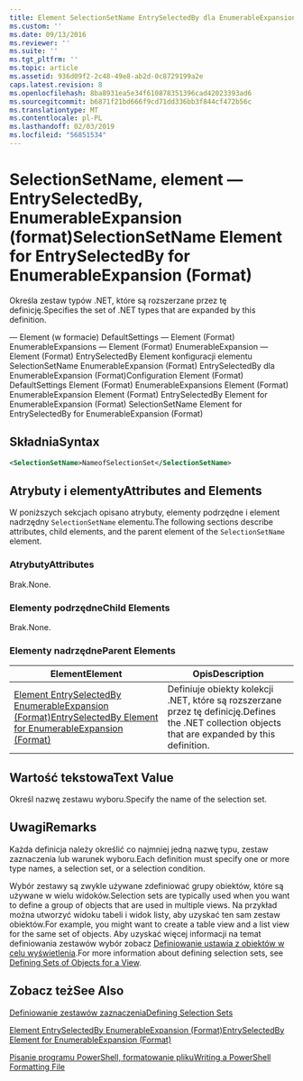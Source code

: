 ```yaml
---
title: Element SelectionSetName EntrySelectedBy dla EnumerableExpansion (Format) | Dokumentacja firmy Microsoft
ms.custom: ''
ms.date: 09/13/2016
ms.reviewer: ''
ms.suite: ''
ms.tgt_pltfrm: ''
ms.topic: article
ms.assetid: 936d09f2-2c48-49e8-ab2d-0c8729199a2e
caps.latest.revision: 8
ms.openlocfilehash: 8ba8931ea5e34f610878351396cad42023393ad6
ms.sourcegitcommit: b6871f21bd666f9cd71dd336bb3f844cf472b56c
ms.translationtype: MT
ms.contentlocale: pl-PL
ms.lasthandoff: 02/03/2019
ms.locfileid: "56851534"
---
```

# <a name="selectionsetname-element-for-entryselectedby-for-enumerableexpansion-format"></a><span data-ttu-id="da5ca-102">SelectionSetName, element — EntrySelectedBy, EnumerableExpansion (format)</span><span class="sxs-lookup"><span data-stu-id="da5ca-102">SelectionSetName Element for EntrySelectedBy for EnumerableExpansion (Format)</span></span>

<span data-ttu-id="da5ca-103">Określa zestaw typów .NET, które są rozszerzane przez tę definicję.</span><span class="sxs-lookup"><span data-stu-id="da5ca-103">Specifies the set of .NET types that are expanded by this definition.</span></span>

<span data-ttu-id="da5ca-104">— Element (w formacie) DefaultSettings — Element (Format) EnumerableExpansions — Element (Format) EnumerableExpansion — Element (Format) EntrySelectedBy Element konfiguracji elementu SelectionSetName EnumerableExpansion (Format) EntrySelectedBy dla EnumerableExpansion (Format)</span><span class="sxs-lookup"><span data-stu-id="da5ca-104">Configuration Element (Format) DefaultSettings Element (Format) EnumerableExpansions Element (Format) EnumerableExpansion Element (Format) EntrySelectedBy Element for EnumerableExpansion (Format) SelectionSetName Element for EntrySelectedBy for EnumerableExpansion (Format)</span></span>

## <a name="syntax"></a><span data-ttu-id="da5ca-105">Składnia</span><span class="sxs-lookup"><span data-stu-id="da5ca-105">Syntax</span></span>

```xml
<SelectionSetName>NameofSelectionSet</SelectionSetName>

```

## <a name="attributes-and-elements"></a><span data-ttu-id="da5ca-106">Atrybuty i elementy</span><span class="sxs-lookup"><span data-stu-id="da5ca-106">Attributes and Elements</span></span>

<span data-ttu-id="da5ca-107">W poniższych sekcjach opisano atrybuty, elementy podrzędne i element nadrzędny `SelectionSetName` elementu.</span><span class="sxs-lookup"><span data-stu-id="da5ca-107">The following sections describe attributes, child elements, and the parent element of the `SelectionSetName` element.</span></span>

### <a name="attributes"></a><span data-ttu-id="da5ca-108">Atrybuty</span><span class="sxs-lookup"><span data-stu-id="da5ca-108">Attributes</span></span>

<span data-ttu-id="da5ca-109">Brak.</span><span class="sxs-lookup"><span data-stu-id="da5ca-109">None.</span></span>

### <a name="child-elements"></a><span data-ttu-id="da5ca-110">Elementy podrzędne</span><span class="sxs-lookup"><span data-stu-id="da5ca-110">Child Elements</span></span>

<span data-ttu-id="da5ca-111">Brak.</span><span class="sxs-lookup"><span data-stu-id="da5ca-111">None.</span></span>

### <a name="parent-elements"></a><span data-ttu-id="da5ca-112">Elementy nadrzędne</span><span class="sxs-lookup"><span data-stu-id="da5ca-112">Parent Elements</span></span>

|<span data-ttu-id="da5ca-113">Element</span><span class="sxs-lookup"><span data-stu-id="da5ca-113">Element</span></span>|<span data-ttu-id="da5ca-114">Opis</span><span class="sxs-lookup"><span data-stu-id="da5ca-114">Description</span></span>|
|-------------|-----------------|
|[<span data-ttu-id="da5ca-115">Element EntrySelectedBy EnumerableExpansion (Format)</span><span class="sxs-lookup"><span data-stu-id="da5ca-115">EntrySelectedBy Element for EnumerableExpansion (Format)</span></span>](./entryselectedby-element-for-enumerableexpansion-format.md)|<span data-ttu-id="da5ca-116">Definiuje obiekty kolekcji .NET, które są rozszerzane przez tę definicję.</span><span class="sxs-lookup"><span data-stu-id="da5ca-116">Defines the .NET collection objects that are expanded by this definition.</span></span>|

## <a name="text-value"></a><span data-ttu-id="da5ca-117">Wartość tekstowa</span><span class="sxs-lookup"><span data-stu-id="da5ca-117">Text Value</span></span>

<span data-ttu-id="da5ca-118">Określ nazwę zestawu wyboru.</span><span class="sxs-lookup"><span data-stu-id="da5ca-118">Specify the name of the selection set.</span></span>

## <a name="remarks"></a><span data-ttu-id="da5ca-119">Uwagi</span><span class="sxs-lookup"><span data-stu-id="da5ca-119">Remarks</span></span>

<span data-ttu-id="da5ca-120">Każda definicja należy określić co najmniej jedną nazwę typu, zestaw zaznaczenia lub warunek wyboru.</span><span class="sxs-lookup"><span data-stu-id="da5ca-120">Each definition must specify one or more type names, a selection set, or a selection condition.</span></span>

<span data-ttu-id="da5ca-121">Wybór zestawy są zwykle używane zdefiniować grupy obiektów, które są używane w wielu widoków.</span><span class="sxs-lookup"><span data-stu-id="da5ca-121">Selection sets are typically used when you want to define a group of objects that are used in multiple views.</span></span> <span data-ttu-id="da5ca-122">Na przykład można utworzyć widoku tabeli i widok listy, aby uzyskać ten sam zestaw obiektów.</span><span class="sxs-lookup"><span data-stu-id="da5ca-122">For example, you might want to create a table view and a list view for the same set of objects.</span></span> <span data-ttu-id="da5ca-123">Aby uzyskać więcej informacji na temat definiowania zestawów wybór zobacz [Definiowanie ustawia z obiektów w celu wyświetlenia](./defining-selection-sets.md).</span><span class="sxs-lookup"><span data-stu-id="da5ca-123">For more information about defining selection sets, see [Defining Sets of Objects for a View](./defining-selection-sets.md).</span></span>

## <a name="see-also"></a><span data-ttu-id="da5ca-124">Zobacz też</span><span class="sxs-lookup"><span data-stu-id="da5ca-124">See Also</span></span>

[<span data-ttu-id="da5ca-125">Definiowanie zestawów zaznaczenia</span><span class="sxs-lookup"><span data-stu-id="da5ca-125">Defining Selection Sets</span></span>](./defining-selection-sets.md)

[<span data-ttu-id="da5ca-126">Element EntrySelectedBy EnumerableExpansion (Format)</span><span class="sxs-lookup"><span data-stu-id="da5ca-126">EntrySelectedBy Element for EnumerableExpansion (Format)</span></span>](./entryselectedby-element-for-enumerableexpansion-format.md)

[<span data-ttu-id="da5ca-127">Pisanie programu PowerShell, formatowanie pliku</span><span class="sxs-lookup"><span data-stu-id="da5ca-127">Writing a PowerShell Formatting File</span></span>](./writing-a-powershell-formatting-file.md)
